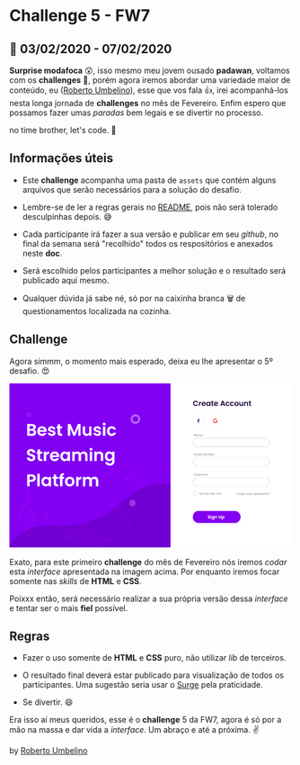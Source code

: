 # Challenge 5 - FW7
## 📅 03/02/2020 - 07/02/2020

__Surprise modafoca__ 😲, isso mesmo meu jovem ousado __padawan__, voltamos com os __challenges__ 🙌, porém agora iremos abordar uma variedade maior de conteúdo, eu ([Roberto Umbelino](https://github.com/robertoumbelino)),  esse que vos fala 👍, irei acompanhá-los nesta longa jornada de __challenges__ no mês de Fevereiro. Enfim espero que possamos fazer umas _paradas_ bem legais e se divertir no processo.

no time brother, let's code. 💪

## Informações úteis

- Este __challenge__ acompanha uma pasta de `assets` que contém alguns arquivos que serão necessários para a solução do desafio.

- Lembre-se de ler a regras gerais no [README](../README.md), pois não será tolerado desculpinhas depois. 😅

- Cada participante irá fazer a sua versão e publicar em seu _github_, no final da semana será "recolhido" todos os respositórios e anexados neste __doc__.

- Será escolhido pelos participantes a melhor solução e o resultado será publicado aqui mesmo.

- Qualquer dúvida já sabe né, só por na caixinha branca 🗑️ de questionamentos localizada na cozinha. 

## Challenge

Agora simmm, o momento mais esperado, deixa eu lhe apresentar o 5º desafio. 😍

![](./assets/interface.png)

Exato, para este primeiro __challenge__ do mês de Fevereiro nós iremos _codar_ esta _interface_ apresentada na imagem acima. Por enquanto iremos focar somente nas _skills_ de __HTML__ e __CSS__.

Poixxx então, será necessário realizar a sua própria versão dessa _interface_ e tentar ser o mais __fiel__ possível.

## Regras

- Fazer o uso somente de __HTML__ e __CSS__ puro, não utilizar _lib_ de terceiros.

- O resultado final deverá estar publicado para visualização de todos os participantes. Uma sugestão seria usar o [Surge](https://surge.sh/) pela praticidade.

- Se divertir. 😄

Era isso aí meus queridos, esse é o __challenge__ 5 da FW7, agora é só por a mão na massa e dar vida a _interface_. Um abraço e até a próxima. ✌

by [Roberto Umbelino](https://github.com/robertoumbelino)
